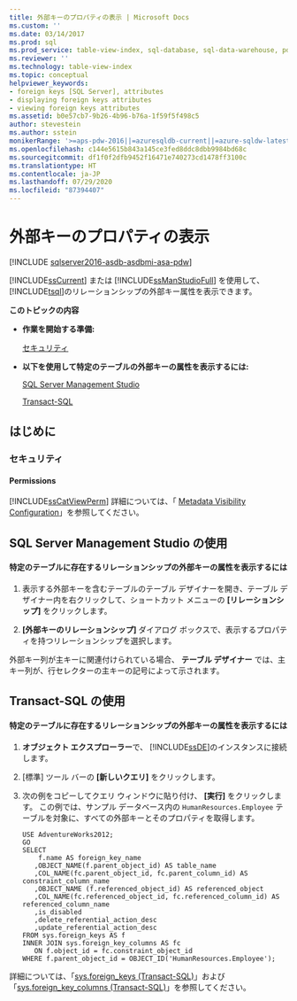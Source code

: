 ```yaml
---
title: 外部キーのプロパティの表示 | Microsoft Docs
ms.custom: ''
ms.date: 03/14/2017
ms.prod: sql
ms.prod_service: table-view-index, sql-database, sql-data-warehouse, pdw
ms.reviewer: ''
ms.technology: table-view-index
ms.topic: conceptual
helpviewer_keywords:
- foreign keys [SQL Server], attributes
- displaying foreign keys attributes
- viewing foreign keys attributes
ms.assetid: b0e57cb7-9b26-4b96-b76a-1f59f5f498c5
author: stevestein
ms.author: sstein
monikerRange: '>=aps-pdw-2016||=azuresqldb-current||=azure-sqldw-latest||>=sql-server-2016||=sqlallproducts-allversions||>=sql-server-linux-2017||=azuresqldb-mi-current'
ms.openlocfilehash: c144e5615b843a145ce3fed8ddc8dbb9984bd68c
ms.sourcegitcommit: df1f0f2dfb9452f16471e740273cd1478ff3100c
ms.translationtype: HT
ms.contentlocale: ja-JP
ms.lasthandoff: 07/29/2020
ms.locfileid: "87394407"
---
```

# <a name="view-foreign-key-properties"></a>外部キーのプロパティの表示
[!INCLUDE [sqlserver2016-asdb-asdbmi-asa-pdw](../../includes/applies-to-version/sqlserver2016-asdb-asdbmi-asa-pdw.md)]

  [!INCLUDE[ssCurrent](../../includes/sscurrent-md.md)] または [!INCLUDE[ssManStudioFull](../../includes/ssmanstudiofull-md.md)] を使用して、 [!INCLUDE[tsql](../../includes/tsql-md.md)]のリレーションシップの外部キー属性を表示できます。  
  
 **このトピックの内容**  
  
-   **作業を開始する準備:**  
  
     [セキュリティ](#Security)  
  
-   **以下を使用して特定のテーブルの外部キーの属性を表示するには:**  
  
     [SQL Server Management Studio](#SSMSProcedure)  
  
     [Transact-SQL](#TsqlProcedure)  
  
##  <a name="before-you-begin"></a><a name="BeforeYouBegin"></a> はじめに  
  
###  <a name="security"></a><a name="Security"></a> セキュリティ  
  
####  <a name="permissions"></a><a name="Permissions"></a> Permissions  
 [!INCLUDE[ssCatViewPerm](../../includes/sscatviewperm-md.md)] 詳細については、「 [Metadata Visibility Configuration](../../relational-databases/security/metadata-visibility-configuration.md)」を参照してください。  
  
##  <a name="using-sql-server-management-studio"></a><a name="SSMSProcedure"></a> SQL Server Management Studio の使用  
  
#### <a name="to-view-the-foreign-key-attributes-of-a-relationship-in-a-specific-table"></a>特定のテーブルに存在するリレーションシップの外部キーの属性を表示するには  
  
1.  表示する外部キーを含むテーブルのテーブル デザイナーを開き、テーブル デザイナー内を右クリックして、ショートカット メニューの **[リレーションシップ]** をクリックします。  
  
2.  **[外部キーのリレーションシップ]** ダイアログ ボックスで、表示するプロパティを持つリレーションシップを選択します。  

 外部キー列が主キーに関連付けられている場合、 **テーブル デザイナー** では、主キー列が、行セレクターの主キーの記号によって示されます。  
  
##  <a name="using-transact-sql"></a><a name="TsqlProcedure"></a> Transact-SQL の使用  
  
#### <a name="to-view-the-foreign-key-attributes-of-a-relationship-in-a-specific-table"></a>特定のテーブルに存在するリレーションシップの外部キーの属性を表示するには  
  
1.  **オブジェクト エクスプローラー**で、 [!INCLUDE[ssDE](../../includes/ssde-md.md)]のインスタンスに接続します。  
  
2.  [標準] ツール バーの **[新しいクエリ]** をクリックします。  
  
3.  次の例をコピーしてクエリ ウィンドウに貼り付け、 **[実行]** をクリックします。 この例では、サンプル データベース内の `HumanResources.Employee` テーブルを対象に、すべての外部キーとそのプロパティを取得します。  
  
    ```  
    USE AdventureWorks2012;  
    GO  
    SELECT   
        f.name AS foreign_key_name  
       ,OBJECT_NAME(f.parent_object_id) AS table_name  
       ,COL_NAME(fc.parent_object_id, fc.parent_column_id) AS constraint_column_name  
       ,OBJECT_NAME (f.referenced_object_id) AS referenced_object  
       ,COL_NAME(fc.referenced_object_id, fc.referenced_column_id) AS referenced_column_name  
       ,is_disabled  
       ,delete_referential_action_desc  
       ,update_referential_action_desc  
    FROM sys.foreign_keys AS f  
    INNER JOIN sys.foreign_key_columns AS fc   
       ON f.object_id = fc.constraint_object_id   
    WHERE f.parent_object_id = OBJECT_ID('HumanResources.Employee');  
    ```  
  
 詳細については、「[sys.foreign_keys &#40;Transact-SQL&#41;](../../relational-databases/system-catalog-views/sys-foreign-keys-transact-sql.md)」および「[sys.foreign_key_columns &#40;Transact-SQL&#41;](../../relational-databases/system-catalog-views/sys-foreign-key-columns-transact-sql.md)」を参照してください。  
  
###  <a name="TsqlExample"></a>  
